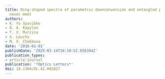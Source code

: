 ```yaml
---
title: Ring-shaped spectra of parametric downconversion and entangled photons that
  never meet
authors:
- K. Yu Spasibko
- D. A. Kopylov
- T. V. Murzina
- G. Leuchs
- M. V. Chekhova
date: '2016-01-01'
publishDate: '2025-03-14T16:10:52.656394Z'
publication_types:
- article-journal
publication: '*Optics Letters*'
doi: 10.1364/OL.41.002827
---
```

